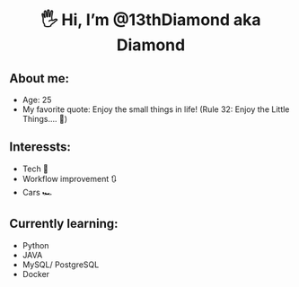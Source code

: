 <h1 align="center">🖐️ Hi, I’m @13thDiamond aka <strong>Diamond</strong></h1>

## About me:
- Age: 25
- My favorite quote: Enjoy the small things in life! (Rule 32: Enjoy the Little Things.... 🧟)

## Interessts:
- Tech 🤖
- Workflow improvement 🔃
- Cars 🏎️

## Currently learning:
- Python
- JAVA
- MySQL/ PostgreSQL
- Docker 
<!---
13thDiamond/13thDiamond is a ✨ special ✨ repository because its `README.md` (this file) appears on your GitHub profile.
You can click the Preview link to take a look at your changes.
--->

